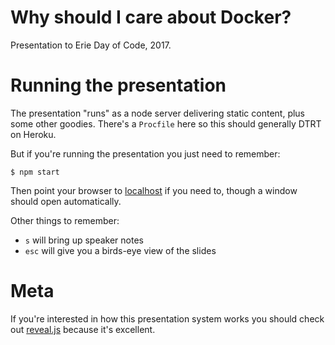 # Why should I care about Docker?

Presentation to Erie Day of Code, 2017.

# Running the presentation

The presentation "runs" as a node server delivering static content, plus some
other goodies. There's a `Procfile` here so this should generally DTRT on
Heroku.

But if you're running the presentation you just need to remember:

    $ npm start

Then point your browser to [localhost](http://localhost:8000) if you need to,
though a window should open automatically.

Other things to remember:

* `s` will bring up speaker notes
* `esc` will give you a birds-eye view of the slides

# Meta

If you're interested in how this presentation system works you should check out
[reveal.js](https://github.com/hakimel/reveal.js/) because it's excellent.

